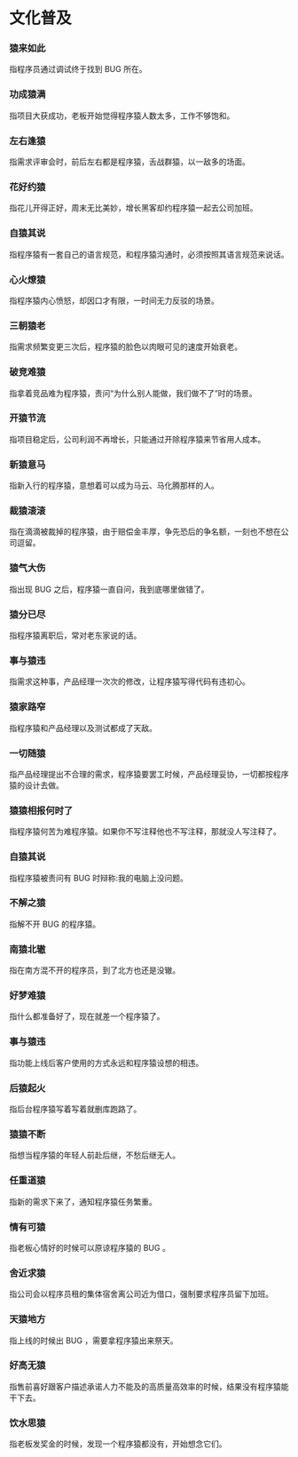 # 文化普及

### 猿来如此
指程序员通过调试终于找到 BUG 所在。

### 功成猿满

指项目大获成功，老板开始觉得程序猿人数太多，工作不够饱和。

### 左右逢猿

指需求评审会时，前后左右都是程序猿，舌战群猿，以一敌多的场面。

### 花好约猿

指花儿开得正好，周末无比美妙，增长黑客却约程序猿一起去公司加班。

### 自猿其说

指程序猿有一套自己的语言规范，和程序猿沟通时，必须按照其语言规范来说话。

### 心火燎猿

指程序猿内心愤怒，却因口才有限，一时间无力反驳的场景。

### 三朝猿老

指需求频繁变更三次后，程序猿的脸色以肉眼可见的速度开始衰老。

### 破竞难猿

指拿着竞品难为程序猿，责问“为什么别人能做，我们做不了”时的场景。

### 开猿节流

指项目稳定后，公司利润不再增长，只能通过开除程序猿来节省用人成本。

### 新猿意马

指新入行的程序猿，意想着可以成为马云、马化腾那样的人。

### 裁猿滚滚

指在滴滴被裁掉的程序猿，由于赔偿金丰厚，争先恐后的争名额，一刻也不想在公司逗留。

### 猿气大伤

指出现 BUG 之后，程序猿一直自问，我到底哪里做错了。

### 猿分已尽

指程序猿离职后，常对老东家说的话。

### 事与猿违

指需求这种事，产品经理一次次的修改，让程序猿写得代码有违初心。

### 猿家路窄

指程序猿和产品经理以及测试都成了天敌。

### 一切随猿

指产品经理提出不合理的需求，程序猿要罢工时候，产品经理妥协，一切都按程序猿的设计去做。

### 猿猿相报何时了

指程序猿何苦为难程序猿。如果你不写注释他也不写注释，那就没人写注释了。

### 自猿其说

指程序猿被责问有 BUG 时辩称:我的电脑上没问题。

### 不解之猿

指解不开 BUG 的程序猿。

### 南猿北辙

指在南方混不开的程序员，到了北方也还是没辙。

### 好梦难猿

指什么都准备好了，现在就差一个程序猿了。

### 事与猿违

指功能上线后客户使用的方式永远和程序猿设想的相违。

### 后猿起火

指后台程序猿写着写着就删库跑路了。

### 猿猿不断

指想当程序猿的年轻人前赴后继，不愁后继无人。

### 任重道猿

指新的需求下来了，通知程序猿任务繁重。

### 情有可猿

指老板心情好的时候可以原谅程序猿的 BUG 。

### 舍近求猿

指公司会以程序员租的集体宿舍离公司近为借口，强制要求程序员留下加班。

### 天猿地方

指上线的时候出 BUG ，需要拿程序猿出来祭天。

### 好高无猿

指售前喜好跟客户描述承诺人力不能及的高质量高效率的时候，结果没有程序猿能干下去。

### 饮水思猿

指老板发奖金的时候，发现一个程序猿都没有，开始想念它们。
